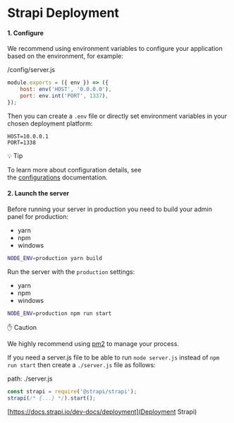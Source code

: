 # Strapi Deployment

#### 1. Configure[​](https://docs.strapi.io/dev-docs/deployment#1-configure "Direct link to 1. Configure")

We recommend using environment variables to configure your application based on the environment, for example:

/config/server.js

```js
module.exports = ({ env }) => ({  
    host: env('HOST', '0.0.0.0'),  
    port: env.int('PORT', 1337),
});
```

Then you can create a `.env` file or directly set environment variables in your chosen deployment platform:

```
HOST=10.0.0.1 
PORT=1338
```

💡 Tip

To learn more about configuration details, see the [configurations](https://docs.strapi.io/dev-docs/configurations) documentation.

#### 2. Launch the server[​](https://docs.strapi.io/dev-docs/deployment#2-launch-the-server "Direct link to 2. Launch the server")

Before running your server in production you need to build your admin panel for production:

- yarn
- npm
- windows

```bash
NODE_ENV=production yarn build
```

Run the server with the `production` settings:

- yarn
- npm
- windows

```bash
NODE_ENV=production npm run start
```

✋ Caution

We highly recommend using [pm2](https://github.com/Unitech/pm2/) to manage your process.

If you need a server.js file to be able to run `node server.js` instead of `npm run start` then create a `./server.js` file as follows:

path: ./server.js

```js
const strapi = require('@strapi/strapi');
strapi(/* {...} */).start();
```

[https://docs.strapi.io/dev-docs/deployment](Deployment Strapi)
